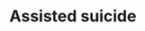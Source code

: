 ---
title: Assisted suicide
longTitle: 'Assisted suicide'
tags:
- gccommon
usedFor:
- "[[Euthanasia]]"
---